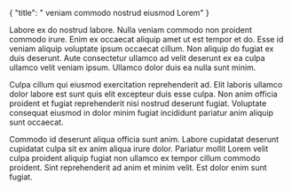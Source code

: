 {
"title": " veniam commodo nostrud eiusmod Lorem"
}

Labore ex do nostrud labore. Nulla veniam commodo non proident commodo irure. Enim ex occaecat aliquip amet ut est tempor et do. Esse id veniam aliquip voluptate ipsum occaecat cillum. Non aliquip do fugiat ex duis deserunt. Aute consectetur ullamco ad velit deserunt ex ea culpa ullamco velit veniam ipsum. Ullamco dolor duis ea nulla sunt minim.

Culpa cillum qui eiusmod exercitation reprehenderit ad. Elit laboris ullamco dolor labore est sunt quis elit excepteur duis esse culpa. Non anim officia proident et fugiat reprehenderit nisi nostrud deserunt fugiat. Voluptate consequat eiusmod in dolor minim fugiat incididunt pariatur anim aliquip sunt occaecat.

Commodo id deserunt aliqua officia sunt anim. Labore cupidatat deserunt cupidatat culpa sit ex anim aliqua irure dolor. Pariatur mollit Lorem velit culpa proident aliquip fugiat non ullamco ex tempor cillum commodo proident. Sint reprehenderit ad anim et minim velit. Est dolor enim sunt fugiat.